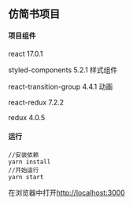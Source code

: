 ## 仿简书项目

#### 项目组件

react 17.0.1

styled-components 5.2.1 样式组件

react-transition-group 4.4.1 动画

react-redux 7.2.2

redux 4.0.5

#### 运行

```
//安装依赖
yarn install
//开始运行
yarn start
```

在浏览器中打开[http://localhost:3000](http://localhost:3000)

